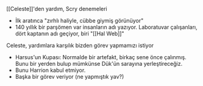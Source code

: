 [[Celeste]]'den yardım, Scry denemeleri  
- İlk aratınca "zırhlı haliyle, cübbe giymiş görünüyor"  
- 140 yıllık bir parşömen var insanların adı yazıyor. Laboratuvar çalışanları, dört kaptanın adı geçiyor, biri "[[Hal Web]]"  
  
Celeste, yardımlara karşılık bizden görev yapmamızı istiyor  
- Harsus'un Kupası: Normalde bir artefakt, birkaç sene önce çalınmış. Bunu bir yerden bulup mümkünse Dük'ün sarayına yerleştireceğiz.  
- Bunu Harrion kabul etmiyor.  
- Başka bir görev veriyor (ne yapmıştık yav?)